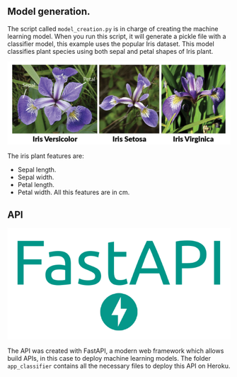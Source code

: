 ## Model generation.

The script called `model_creation.py` is in charge of creating the machine learning model. When you run this script, it will generate a pickle file with a classifier model, this example uses the popular Iris dataset. This model classifies plant species using both sepal and petal shapes of Iris plant.

![Iris plants](iris_plants.png)

The iris plant features are:
+ Sepal length.
+ Sepal width.
+ Petal length.
+ Petal width.
All this features are in cm.

## API

![FastAPI](fastapi_logo.png)

The API was created with FastAPI, a modern web framework which allows build APIs, in this case to deploy machine learning models. The folder `app_classifier` contains all the necessary files to deploy this API on Heroku. 
